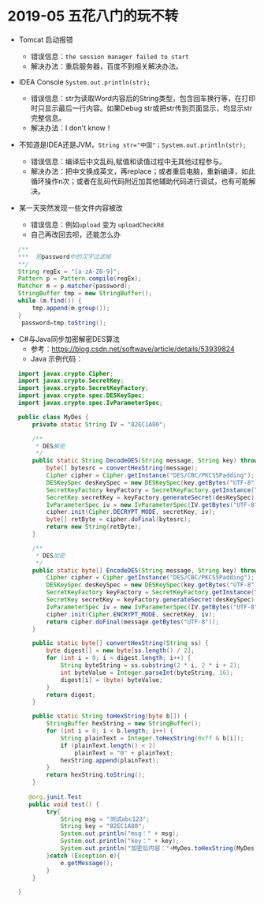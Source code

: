 # 2019-05  五花八门的玩不转
+  Tomcat 启动报错
   + 错误信息：`the session manager failed to start`
   + 解决办法：重启服务器，百度不到相关解决办法。

+ IDEA Console `System.out.println(str);`
   + 错误信息：str为读取Word内容后的String类型，包含回车换行等，在打印时只显示最后一行内容。如果Debug str或把str传到页面显示，均显示str完整信息。
   + 解决办法：I don't know！


+ 不知道是IDEA还是JVM，`String str="中国"；System.out.println(str);`
   + 错误信息：编译后中文乱码,赋值和读值过程中无其他过程参与。
   + 解决办法：把中文换成英文，再replace；或者重启电脑，重新编译，如此循环操作n次；或者在乱码代码附近加其他辅助代码进行调试，也有可能解决。
   
   
+ 某一天突然发现一些文件内容被改
   + 错误信息：例如`upload` 变为 `uploadCheckRd`
   + 自己再改回去呗，还能怎么办


```java
   /**
   ***  把password中的汉字过滤掉
   **/
   String regEx = "[a-zA-Z0-9]";
   Pattern p = Pattern.compile(regEx);
   Matcher m = p.matcher(password);
   StringBuffer tmp = new StringBuffer();
   while (m.find()) {
       tmp.append(m.group());
   }
    password=tmp.toString();
```

+ C#与Java同步加密解密DES算法
   + 参考：https://blog.csdn.net/softwave/article/details/53939824
   + Java 示例代码：
   
```java
   import javax.crypto.Cipher;
   import javax.crypto.SecretKey;
   import javax.crypto.SecretKeyFactory;
   import javax.crypto.spec.DESKeySpec;
   import javax.crypto.spec.IvParameterSpec;

   public class MyDes {
       private static String IV = "82EC1A80";

       /**
        * DES解密
        */
       public static String DecodeDES(String message, String key) throws Exception {
           byte[] bytesrc = convertHexString(message);
           Cipher cipher = Cipher.getInstance("DES/CBC/PKCS5Padding");
           DESKeySpec desKeySpec = new DESKeySpec(key.getBytes("UTF-8"));
           SecretKeyFactory keyFactory = SecretKeyFactory.getInstance("DES");
           SecretKey secretKey = keyFactory.generateSecret(desKeySpec);
           IvParameterSpec iv = new IvParameterSpec(IV.getBytes("UTF-8"));
           cipher.init(Cipher.DECRYPT_MODE, secretKey, iv);
           byte[] retByte = cipher.doFinal(bytesrc);
           return new String(retByte);
       }

       /**
        * DES加密
        */
       public static byte[] EncodeDES(String message, String key) throws Exception {
           Cipher cipher = Cipher.getInstance("DES/CBC/PKCS5Padding");
           DESKeySpec desKeySpec = new DESKeySpec(key.getBytes("UTF-8"));
           SecretKeyFactory keyFactory = SecretKeyFactory.getInstance("DES");
           SecretKey secretKey = keyFactory.generateSecret(desKeySpec);
           IvParameterSpec iv = new IvParameterSpec(IV.getBytes("UTF-8"));
           cipher.init(Cipher.ENCRYPT_MODE, secretKey, iv);
           return cipher.doFinal(message.getBytes("UTF-8"));
       }

       public static byte[] convertHexString(String ss) {
           byte digest[] = new byte[ss.length() / 2];
           for (int i = 0; i < digest.length; i++) {
               String byteString = ss.substring(2 * i, 2 * i + 2);
               int byteValue = Integer.parseInt(byteString, 16);
               digest[i] = (byte) byteValue;
           }
           return digest;
       }

       public static String toHexString(byte b[]) {
           StringBuffer hexString = new StringBuffer();
           for (int i = 0; i < b.length; i++) {
               String plainText = Integer.toHexString(0xff & b[i]);
               if (plainText.length() < 2)
                   plainText = "0" + plainText;
               hexString.append(plainText);
           }
           return hexString.toString();
       }
       
      @org.junit.Test
      public void test() {
           try{
               String msg = "测试abc123";
               String key = "82EC1A80";
               System.out.println("msg：" + msg);
               System.out.println("key：" + key);
               System.out.println("加密后内容："+MyDes.toHexString(MyDes.EncodeDES(msg,key)));
           }catch (Exception e){
               e.getMessage();
           }
       }

   }

```
